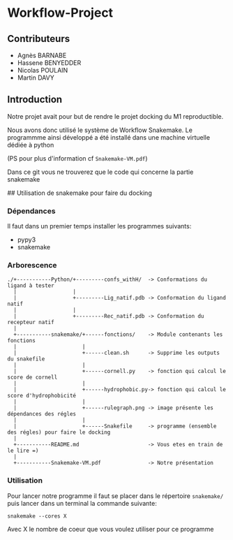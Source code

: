 # Workflow-Project

## Contributeurs

* Agnès BARNABE
* Hassene BENYEDDER
* Nicolas POULAIN
* Martin DAVY

## Introduction

Notre projet avait pour but de rendre le projet docking du M1 reproductible.

Nous avons donc utilisé le système de Workflow Snakemake. Le programmme ainsi développé a été installé dans une machine virtuelle dédiée à python 

(PS pour plus d'information cf `Snakemake-VM.pdf`)

Dans ce git vous ne trouverez que le code qui concerne la partie snakemake

## Utilisation de snakemake pour faire du docking

### Dépendances

Il faut dans un premier temps installer les programmes suivants:
- pypy3
- snakemake

### Arborescence

	./+-----------Python/+---------confs_withH/  -> Conformations du ligand à tester
	  |                  |
	  |                  +---------Lig_natif.pdb -> Conformation du ligand natif
	  |                  |
	  |                  +---------Rec_natif.pdb -> Conformation du recepteur natif
	  |
	  +-----------snakemake/+------fonctions/    -> Module contenants les fonctions
	  |                     |
	  |                     +------clean.sh      -> Supprime les outputs du snakefile
	  |                     |
	  |                     +------cornell.py    -> fonction qui calcul le score de cornell
	  |                     |
	  |                     +------hydrophobic.py-> fonction qui calcul le score d'hydrophobicité
	  |                     |
	  |                     +------rulegraph.png -> image présente les dépendances des régles
	  |                     |
	  |                     +------Snakefile     -> programme (ensemble des régles) pour faire le docking
	  |
	  +-----------README.md                      -> Vous etes en train de le lire =)
	  |
	  +-----------Snakemake-VM.pdf               -> Notre présentation

### Utilisation

Pour lancer notre programme il faut se placer dans le répertoire `snakemake/` puis lancer dans un terminal la commande suivante:

	snakemake --cores X

Avec X le nombre de coeur que vous voulez utiliser pour ce programme

